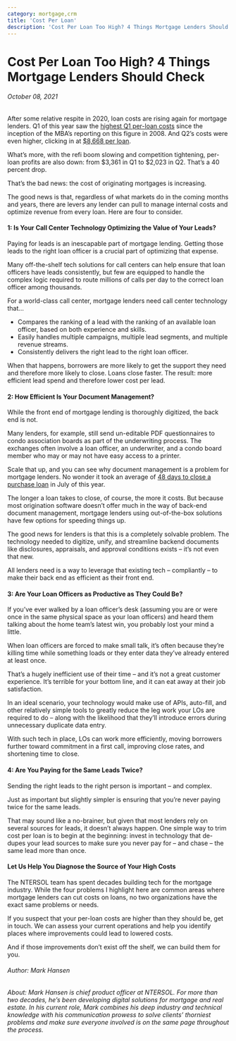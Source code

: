```yaml
---
category: mortgage,crm
title: 'Cost Per Loan'
description: 'Cost Per Loan Too High? 4 Things Mortgage Lenders Should Check'
---
```


# Cost Per Loan Too High? 4 Things Mortgage Lenders Should Check

###### October 08, 2021

After some relative respite in 2020, loan costs are rising again for mortgage lenders. Q1 of this year saw the [highest Q1 per-loan costs](https://www.mba.org/2021-press-releases/june/imb-production-profits-decline-but-still-post-record-first-quarter) since the inception of the MBA’s reporting on this figure in 2008. And Q2’s costs were even higher, clicking in at [$8,668 per loan](https://www.mba.org/2021-press-releases/august/imb-production-profits-decline-in-second-quarter-of-2021).

What’s more, with the refi boom slowing and competition tightening, per-loan profits are also down: from $3,361 in Q1 to $2,023 in Q2. That’s a 40 percent drop.

That’s the bad news: the cost of originating mortgages is increasing.

The good news is that, regardless of what markets do in the coming months and years, there are levers any lender can pull to manage internal costs and optimize revenue from every loan. Here are four to consider.

#### 1: Is Your Call Center Technology Optimizing the Value of Your Leads?

Paying for leads is an inescapable part of mortgage lending. Getting those leads to the right loan officer is a crucial part of optimizing that expense.

Many off-the-shelf tech solutions for call centers can help ensure that loan officers have leads consistently, but few are equipped to handle the complex logic required to route millions of calls per day to the correct loan officer among thousands.

For a world-class call center, mortgage lenders need call center technology that…

- Compares the ranking of a lead with the ranking of an available loan officer, based on both experience and skills.
- Easily handles multiple campaigns, multiple lead segments, and multiple revenue streams.
- Consistently delivers the right lead to the right loan officer.

When that happens, borrowers are more likely to get the support they need and therefore more likely to close. Loans close faster. The result: more efficient lead spend and therefore lower cost per lead.

#### 2: How Efficient Is Your Document Management?

While the front end of mortgage lending is thoroughly digitized, the back end is not.

Many lenders, for example, still send un-editable PDF questionnaires to condo association boards as part of the underwriting process. The exchanges often involve a loan officer, an underwriter, and a condo board member who may or may not have easy access to a printer.

Scale that up, and you can see why document management is a problem for mortgage lenders. No wonder it took an average of [48 days to close a purchase loan](https://static.elliemae.com/pdf/origination-insight-reports/ICE_OIR_JULY2021.pdf) in July of this year.

The longer a loan takes to close, of course, the more it costs. But because most origination software doesn’t offer much in the way of back-end document management, mortgage lenders using out-of-the-box solutions have few options for speeding things up.

The good news for lenders is that this is a completely solvable problem. The technology needed to digitize, unify, and streamline backend documents like disclosures, appraisals, and approval conditions exists – it’s not even that new.

All lenders need is a way to leverage that existing tech – compliantly – to make their back end as efficient as their front end.

#### 3: Are Your Loan Officers as Productive as They Could Be?

If you’ve ever walked by a loan officer’s desk (assuming you are or were once in the same physical space as your loan officers) and heard them talking about the home team’s latest win, you probably lost your mind a little.

When loan officers are forced to make small talk, it’s often because they’re killing time while something loads or they enter data they’ve already entered at least once.

That’s a hugely inefficient use of their time – and it’s not a great customer experience. It’s terrible for your bottom line, and it can eat away at their job satisfaction.

In an ideal scenario, your technology would make use of APIs, auto-fill, and other relatively simple tools to greatly reduce the leg work your LOs are required to do – along with the likelihood that they’ll introduce errors during unnecessary duplicate data entry.

With such tech in place, LOs can work more efficiently, moving borrowers further toward commitment in a first call, improving close rates, and shortening time to close.

#### 4: Are You Paying for the Same Leads Twice?

Sending the right leads to the right person is important – and complex.

Just as important but slightly simpler is ensuring that you’re never paying twice for the same leads.

That may sound like a no-brainer, but given that most lenders rely on several sources for leads, it doesn’t always happen. One simple way to trim cost per loan is to begin at the beginning: invest in technology that de-dupes your lead sources to make sure you never pay for – and chase – the same lead more than once.

#### Let Us Help You Diagnose the Source of Your High Costs

The NTERSOL team has spent decades building tech for the mortgage industry. While the four problems I highlight here are common areas where mortgage lenders can cut costs on loans, no two organizations have the exact same problems or needs.

If you suspect that your per-loan costs are higher than they should be, get in touch. We can assess your current operations and help you identify places where improvements could lead to lowered costs.

And if those improvements don’t exist off the shelf, we can build them for you.

###### Author: Mark Hansen

###### About: Mark Hansen is chief product officer at NTERSOL. For more than two decades, he’s been developing digital solutions for mortgage and real estate. In his current role, Mark combines his deep industry and technical knowledge with his communication prowess to solve clients’ thorniest problems and make sure everyone involved is on the same page throughout the process.

